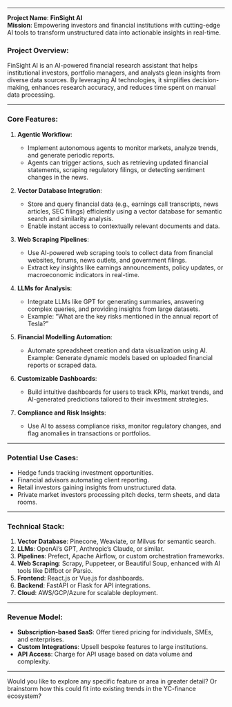 
---

**Project Name**: **FinSight AI**  
**Mission**: Empowering investors and financial institutions with cutting-edge AI tools to transform unstructured data into actionable insights in real-time.

### **Project Overview**:
FinSight AI is an AI-powered financial research assistant that helps institutional investors, portfolio managers, and analysts glean insights from diverse data sources. By leveraging AI technologies, it simplifies decision-making, enhances research accuracy, and reduces time spent on manual data processing.

---

### **Core Features**:

1. **Agentic Workflow**:
   - Implement autonomous agents to monitor markets, analyze trends, and generate periodic reports.
   - Agents can trigger actions, such as retrieving updated financial statements, scraping regulatory filings, or detecting sentiment changes in the news.

2. **Vector Database Integration**:
   - Store and query financial data (e.g., earnings call transcripts, news articles, SEC filings) efficiently using a vector database for semantic search and similarity analysis.
   - Enable instant access to contextually relevant documents and data.

3. **Web Scraping Pipelines**:
   - Use AI-powered web scraping tools to collect data from financial websites, forums, news outlets, and government filings.
   - Extract key insights like earnings announcements, policy updates, or macroeconomic indicators in real-time.

4. **LLMs for Analysis**:
   - Integrate LLMs like GPT for generating summaries, answering complex queries, and providing insights from large datasets.
   - Example: “What are the key risks mentioned in the annual report of Tesla?”

5. **Financial Modelling Automation**:
   - Automate spreadsheet creation and data visualization using AI. Example: Generate dynamic models based on uploaded financial reports or scraped data.

6. **Customizable Dashboards**:
   - Build intuitive dashboards for users to track KPIs, market trends, and AI-generated predictions tailored to their investment strategies.

7. **Compliance and Risk Insights**:
   - Use AI to assess compliance risks, monitor regulatory changes, and flag anomalies in transactions or portfolios.

---

### **Potential Use Cases**:
- Hedge funds tracking investment opportunities.
- Financial advisors automating client reporting.
- Retail investors gaining insights from unstructured data.
- Private market investors processing pitch decks, term sheets, and data rooms.

---

### **Technical Stack**:
1. **Vector Database**: Pinecone, Weaviate, or Milvus for semantic search.
2. **LLMs**: OpenAI’s GPT, Anthropic’s Claude, or similar.
3. **Pipelines**: Prefect, Apache Airflow, or custom orchestration frameworks.
4. **Web Scraping**: Scrapy, Puppeteer, or Beautiful Soup, enhanced with AI tools like Diffbot or Parsio.
5. **Frontend**: React.js or Vue.js for dashboards.
6. **Backend**: FastAPI or Flask for API integrations.
7. **Cloud**: AWS/GCP/Azure for scalable deployment.

---

### **Revenue Model**:
- **Subscription-based SaaS**: Offer tiered pricing for individuals, SMEs, and enterprises.
- **Custom Integrations**: Upsell bespoke features to large institutions.
- **API Access**: Charge for API usage based on data volume and complexity.

---

Would you like to explore any specific feature or area in greater detail? Or brainstorm how this could fit into existing trends in the YC-finance ecosystem?